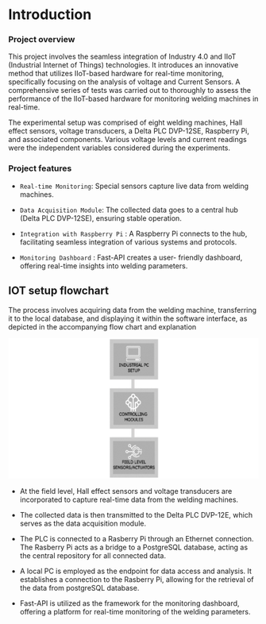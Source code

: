 # Introduction


### Project overview 
This project involves the seamless integration of Industry 4.0 and IIoT (Industrial Internet of Things) technologies. 
It introduces an innovative method that utilizes IIoT-based hardware for real-time monitoring, specifically focusing on the analysis of voltage and Current Sensors.
A comprehensive series of tests was carried out to thoroughly to assess the performance of the IIoT-based hardware for monitoring welding machines in real-time. 

The experimental setup was comprised of eight welding machines, Hall effect sensors, voltage transducers, a Delta PLC DVP-12SE, Raspberry Pi, and associated components. Various voltage levels and current readings were the independent variables considered during the experiments.


### Project features 
* `Real-time Monitoring`: Special sensors capture
live data from welding machines.
  
* `Data Acquisition Module`: The collected data
goes to a central hub (Delta PLC DVP-12SE),
ensuring stable operation.
  
* `Integration with Raspberry Pi` : A Raspberry Pi
connects to the hub, facilitating seamless
integration of various systems and protocols.
  
* `Monitoring Dashboard` : Fast-API creates a user-
friendly dashboard, offering real-time insights
into welding parameters.
  
## IOT setup flowchart

The process involves acquiring data from the welding machine, transferring it to the local database, and displaying it within the software interface, as depicted in the accompanying flow chart and explanation


   ![Image Alt Text](images/iotpic.png)



* At the field level, Hall effect sensors and voltage transducers are incorporated to capture real-time data from the welding machines.
  
* The collected data is then transmitted to the Delta PLC DVP-12E, which serves as the data acquisition module.
  
* The PLC is connected to a Rasberry Pi through an Ethernet connection. The Rasberry Pi acts as a bridge to a PostgreSQL database, acting as the central repository for all connected data.

* A local PC is employed as the endpoint for data access and analysis. It establishes a connection to the Rasberry Pi, allowing for the retrieval of the data from postgreSQL database.
  
* Fast-API is utilized as the framework for the monitoring dashboard, offering a platform for real-time monitoring of the welding parameters.